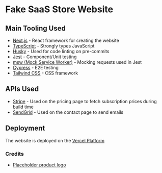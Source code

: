 # Fake SaaS Store Website

## Main Tooling Used

- [Next.js](https://nextjs.org/) - React framework for creating the website
- [TypeScript](https://www.typescriptlang.org/) - Strongly types JavaScript
- [Husky](https://www.npmjs.com/package/husky) - Used for code linting on pre-commits
- [Jest](https://jestjs.io/) - Component/Unit testing
- [msw (Mock Service Worker)](https://mswjs.io/) - Mocking requests used in Jest
- [Cypress](https://www.cypress.io/) - E2E testing
- [Tailwind CSS](https://tailwindcss.com/) - CSS framework

## APIs Used

- [Stripe](https://stripe.com/) - Used on the pricing page to fetch subscription prices during build time
- [SendGrid](https://sendgrid.com/) - Used on the contact page to send emails

## Deployment

The website is deployed on the [Vercel Platform](https://vercel.com/)

### Credits

- [Placeholder product logo](https://logoipsum.com/)
